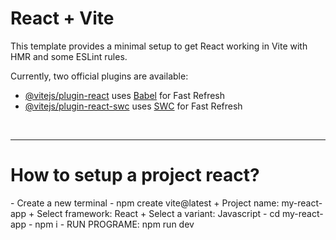 # React + Vite

This template provides a minimal setup to get React working in Vite with HMR and some ESLint rules.

Currently, two official plugins are available:

- [@vitejs/plugin-react](https://github.com/vitejs/vite-plugin-react/blob/main/packages/plugin-react/README.md) uses [Babel](https://babeljs.io/) for Fast Refresh
- [@vitejs/plugin-react-swc](https://github.com/vitejs/vite-plugin-react-swc) uses [SWC](https://swc.rs/) for Fast Refresh
<br>
<hr>
<h1>How to setup a project react?</h1>
- Create a new terminal
- npm create vite@latest
+ Project name: my-react-app
+ Select framework: React
+ Select a variant: Javascript
- cd my-react-app
- npm i
- RUN PROGRAME: npm run dev